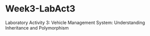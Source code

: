 # Week3-LabAct3
Laboratory Activity 3: Vehicle Management System: Understanding Inheritance and Polymorphism
